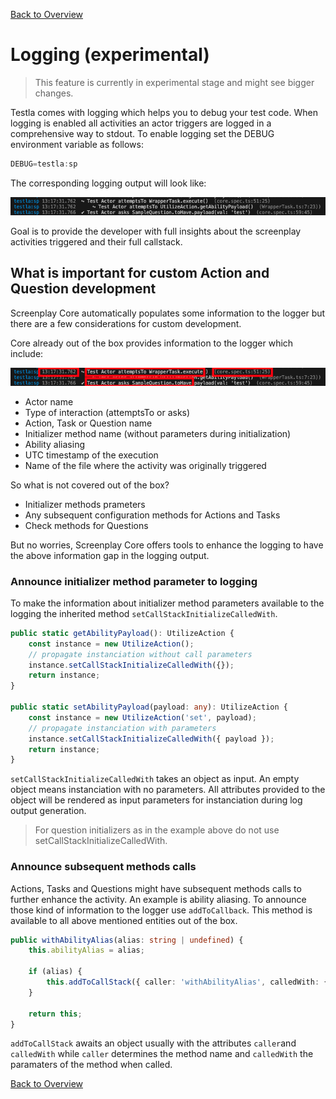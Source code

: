 [Back to Overview](../README.md)

# Logging (experimental)

> This feature is currently in experimental stage and might see bigger changes.

Testla comes with logging which helps you to debug your test code. When logging is enabled all activities an actor triggers are logged in a comprehensive way to stdout. To enable logging set the DEBUG environment variable as follows:

```typescript
DEBUG=testla:sp
```

The corresponding logging output will look like:

![Screenplay Pattern](./assets/logging/logging_example.png)

Goal is to provide the developer with full insights about the screenplay activities triggered and their full callstack.

## What is important for custom Action and Question development

Screenplay Core automatically populates some information to the logger but there are a few considerations for custom development.

Core already out of the box provides information to the logger which include:

![Screenplay Pattern](./assets/logging/logging_core_explained.png)

* Actor name
* Type of interaction (attemptsTo or asks)
* Action, Task or Question name
* Initializer method name (without parameters during initialization)
* Ability aliasing
* UTC timestamp of the execution
* Name of the file where the activity was originally triggered

So what is not covered out of the box?

* Initializer methods prameters
* Any subsequent configuration methods for Actions and Tasks
* Check methods for Questions

But no worries, Screenplay Core offers tools to enhance the logging  to have the above information gap in the logging output.

### Announce initializer method parameter to logging

To make the information about initializer method parameters available to the logging the inherited method `setCallStackInitializeCalledWith`.

```typescript
public static getAbilityPayload(): UtilizeAction {
    const instance = new UtilizeAction();
    // propagate instanciation without call parameters
    instance.setCallStackInitializeCalledWith({});
    return instance;
}

public static setAbilityPayload(payload: any): UtilizeAction {
    const instance = new UtilizeAction('set', payload);
    // propagate instanciation with parameters
    instance.setCallStackInitializeCalledWith({ payload });
    return instance;
}
```

`setCallStackInitializeCalledWith` takes an object as input. An empty object means instanciation with no parameters. All attributes provided to the object will be rendered as input parameters for instanciation during log output generation.

> For question initializers as in the example above do not use setCallStackInitializeCalledWith.

### Announce subsequent methods calls

Actions, Tasks and Questions might have subsequent methods calls to further enhance the activity. An example is ability aliasing. To announce those kind of information to the logger use `addToCallback`. This method is available to all above mentioned entities out of the box.

```typescript
public withAbilityAlias(alias: string | undefined) {
    this.abilityAlias = alias;

    if (alias) {
        this.addToCallStack({ caller: 'withAbilityAlias', calledWith: { alias } });
    }

    return this;
}
```

`addToCallStack` awaits an object usually with the attributes `caller`and `calledWith` while `caller` determines the method name and `calledWith` the paramaters of the method when called. 

[Back to Overview](../README.md)